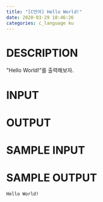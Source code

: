 ```yaml
---
title: "[C언어] Hello World!"
date: 2020-03-29 18:46:26
categories: c_language ku
---
```


# DESCRIPTION
"Hello World!"를 출력해보자.

# INPUT

# OUTPUT

# SAMPLE INPUT

# SAMPLE OUTPUT
```
Hello World!
```

<script src="https://gist.github.com/DetegiCE/2024a6855ab3ffb0afdd06fce282ac61.js"></script>
